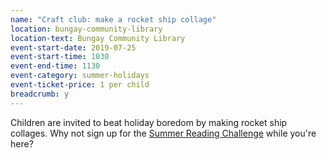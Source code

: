 ```yaml
---
name: "Craft club: make a rocket ship collage"
location: bungay-community-library
location-text: Bungay Community Library
event-start-date: 2019-07-25
event-start-time: 1030
event-end-time: 1130
event-category: summer-holidays
event-ticket-price: 1 per child
breadcrumb: y
---
```


Children are invited to beat holiday boredom by making rocket ship collages. Why not sign up for the [Summer Reading Challenge](/src/) while you're here?
